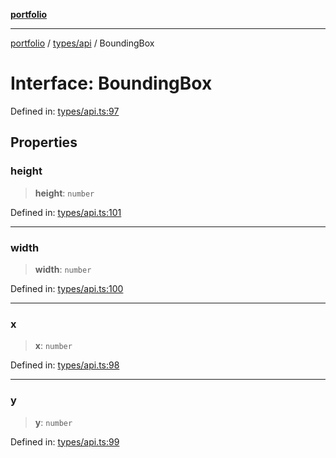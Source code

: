 [**portfolio**](../../../README.md)

***

[portfolio](../../../modules.md) / [types/api](../README.md) / BoundingBox

# Interface: BoundingBox

Defined in: [types/api.ts:97](https://github.com/tnorlund/Portfolio/blob/d31521d36cac5333a515db2c1e8f728982df4e77/portfolio/types/api.ts#L97)

## Properties

### height

> **height**: `number`

Defined in: [types/api.ts:101](https://github.com/tnorlund/Portfolio/blob/d31521d36cac5333a515db2c1e8f728982df4e77/portfolio/types/api.ts#L101)

***

### width

> **width**: `number`

Defined in: [types/api.ts:100](https://github.com/tnorlund/Portfolio/blob/d31521d36cac5333a515db2c1e8f728982df4e77/portfolio/types/api.ts#L100)

***

### x

> **x**: `number`

Defined in: [types/api.ts:98](https://github.com/tnorlund/Portfolio/blob/d31521d36cac5333a515db2c1e8f728982df4e77/portfolio/types/api.ts#L98)

***

### y

> **y**: `number`

Defined in: [types/api.ts:99](https://github.com/tnorlund/Portfolio/blob/d31521d36cac5333a515db2c1e8f728982df4e77/portfolio/types/api.ts#L99)
